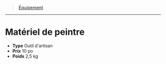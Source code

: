 ﻿---
!EquipmentItem
Type: Outil d'artisan
Price: 10 po
Weight: 2,5 kg
Id: equipment_hd.md#matériel-de-peintre
ParentLink: equipment_hd.md#Équipement
Name: Matériel de peintre
ParentName: Équipement
NameLevel: 1
Attributes: {}
AttributesDictionary: >+
  {}

---
> [Équipement](hd_equipment.md)

---

# Matériel de peintre

- **Type** Outil d'artisan
- **Prix** 10 po
- **Poids** 2,5 kg

